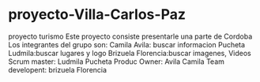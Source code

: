 # proyecto-Villa-Carlos-Paz
proyecto turismo
Este proyecto consiste presentarle una parte de Cordoba 
Los integrantes del grupo son:
Camila Avila: buscar informacion
Pucheta Ludmila:buscar lugares y logo
Brizuela Florencia:buscar imagenes, Videos 
Scrum master: Ludmila Pucheta
Produc Owner: Avila Camila 
Team developent: brizuela Florencia
